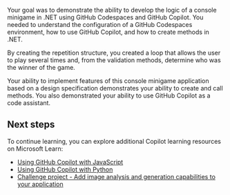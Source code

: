 
Your goal was to demonstrate the ability to develop the logic of a console minigame in .NET using GitHub Codespaces and GitHub Copilot. You needed to understand the configuration of a GitHub Codespaces environment, how to use GitHub Copilot, and how to create methods in .NET.

By creating the repetition structure, you created a loop that allows the user to play several times and, from the validation methods, determine who was the winner of the game.

Your ability to implement features of this console minigame application based on a design specification demonstrates your ability to create and call methods. You also demonstrated your ability to use GitHub Copilot as a code assistant.

## Next steps

To continue learning, you can explore additional Copilot learning resources on Microsoft Learn:

- [Using GitHub Copilot with JavaScript](https://learn.microsoft.com/training/modules/introduction-copilot-javascript/)
- [Using GitHub Copilot with Python](https://learn.microsoft.com/training/modules/introduction-copilot-python/)
- [Challenge project - Add image analysis and generation capabilities to your application](https://learn.microsoft.com/training/modules/challenge-project-add-image-analysis-generation-to-app/)

